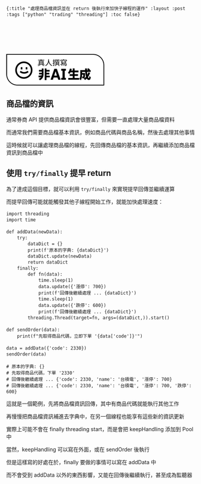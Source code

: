     {:title "處理商品檔資訊並在 return 後執行來加快子線程的運作" :layout :post :tags ["python" "trading" "threading"] :toc false}


# 　

![img](../../img/not-by-ai/tw/written-by-human/svg/Written-By-Human-Not-By-AI-Badge-white.svg)


## 商品檔的資訊

通常券商 API 提供商品檔資訊會很豐富，但需要一直處理大量商品檔資料

而通常我們需要商品檔基本資訊，例如商品代碼與商品名稱，然後去處理其他事情

這時候就可以讓處理商品檔的線程，先回傳商品檔的基本資訊，再繼續添加商品檔資訊到商品檔中


## 使用 `try/finally` 提早 return

為了達成這個目標，就可以利用 `try/finally` 來實現提早回傳並繼續運算

而提早回傳可能就能觸發其他子線程開始工作，就能加快處理速度：

    import threading
    import time
    
    def addData(newData):
        try:
            dataDict = {}
            print(f'原本的字典: {dataDict}')
            dataDict.update(newData)
            return dataDict
        finally:
            def fn(data):
                time.sleep(1)
                data.update({'漲停': 700})
                print(f'回傳後繼續處理 ... {dataDict}')
                time.sleep(1)
                data.update({'跌停': 600})
                print(f'回傳後繼續處理 ... {dataDict}')
            threading.Thread(target=fn, args=(dataDict,)).start()
    
    def sendOrder(data):
        print(f"先取得商品代碼，立即下單 '{data['code']}'")
    
    data = addData({'code': 2330})
    sendOrder(data)
    
    # 原本的字典: {}
    # 先取得商品代碼，下單 '2330'
    # 回傳後繼續處理 ... {'code': 2330, 'name': '台積電', '漲停': 700}
    # 回傳後繼續處理 ... {'code': 2330, 'name': '台積電', '漲停': 700, '跌停': 600}

這就是一個範例，先將商品檔資訊回傳，其中有商品代碼就能執行其他工作

再慢慢把商品檔資訊補進去字典中，在另一個線程也能享有這些新的資訊更新

實際上可能不會在 finally threading start，而是會把 keepHandling 添加到 Pool 中

當然，keepHandling 可以寫在外面，或在 sendOrder 後執行

但是這樣寫的好處在於，finally 要做的事情可以寫在 addData 中

而不會受到 addData 以外的東西影響，又能在回傳後繼續執行，甚至成為監聽器

<br/>

